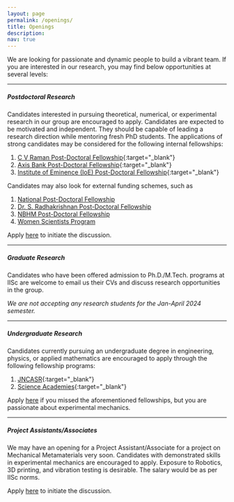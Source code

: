 ```yaml
---
layout: page
permalink: /openings/
title: Openings
description: 
nav: true
---
```


We are looking for passionate and dynamic people to build a vibrant team. If you are interested in our research, you may find below opportunities at several levels:

---

##### Postdoctoral Research
Candidates interested in pursuing theoretical, numerical, or experimental research in our group are encouraged to apply. Candidates are expected to be motivated and independent. They should be capable of leading a research direction while mentoring fresh PhD students. The applications of strong candidates may be considered for the following internal fellowships:
1. [C V Raman Post-Doctoral Fellowship](https://iisc.ac.in/post-docs/){:target="\_blank"} 
2. [Axis Bank Post-Doctoral Fellowship](https://abcmc.iisc.ac.in/postdoc-fellowship-poster/){:target="\_blank"} 
3. [Institute of Eminence (IoE) Post-Doctoral Fellowship](https://iisc.ac.in/post-docs/){:target="\_blank"} 

Candidates may also look for external funding schemes, such as 
1. [National Post-Doctoral Fellowship](https://serbonline.in/SERB/npdf?HomePage=New) 
2. [Dr. S. Radhakrishnan Post-Doctoral Fellowship](https://frg.ugc.ac.in/Home)
3. [NBHM Post-Doctoral Fellowship](http://www.nbhm.dae.gov.in/postdoct.html)
4. [Women Scientists Program](https://dst.gov.in/scientific-programmes/scientific-engineering-research/women-scientists-programs)

Apply [here](https://forms.office.com/r/ENUdPf4FYm) to initiate the discussion.

---

##### Graduate Research
Candidates who have been offered admission to Ph.D./M.Tech. programs at IISc are welcome to email us their CVs and discuss research opportunities in the group.

*We are not accepting any research students for the Jan-April 2024 semester.*

---

##### Undergraduate Research
Candidates currently pursuing an undergraduate degree in engineering, physics, or applied mathematics are encouraged to apply through the following fellowship programs: 
1. [JNCASR](https://www.jncasr.ac.in/academic/fandeprogrammes/srfp/){:target="\_blank"} 
2. [Science Academies](https://www.ias.ac.in/){:target="\_blank"}

Apply [here](https://forms.office.com/r/ENUdPf4FYm) if you missed the aforementioned fellowships, but you are passionate about experimental mechanics.

---

##### Project Assistants/Associates
We may have an opening for a Project Assistant/Associate for a project on Mechanical Metamaterials very soon. Candidates with demonstrated skills in experimental mechanics are encouraged to apply. Exposure to Robotics, 3D printing, and vibration testing is desirable. The salary would be as per IISc norms. 

Apply [here](https://forms.office.com/r/ENUdPf4FYm) to initiate the discussion.

<!--
*I often get several emails for these positions. If I did not respond, please know that I looked at your application carefully but determined that your background was not an ideal fit for the advertised position.*


- Unsupervised Machine Learning (application to dynamical systems is a plus) %}
- Hands-on experience with feedback-control design for mechanical structures 
- Finite element method for structural dynamics in multi-physics environment
-->

